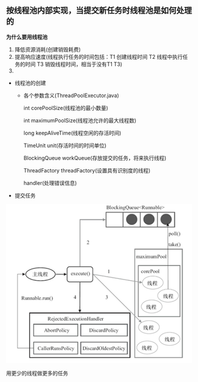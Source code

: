 ## 按线程池内部实现，当提交新任务时线程池是如何处理的

**为什么要用线程池**

1. 降低资源消耗(创建销毁耗费)
2. 提高响应速度(线程执行任务的时间包括：T1 创建线程时间 T2 线程中执行任务的时间 T3 销毁线程时间，相当于没有T1 T3)
3. 

- 线程池的创建

  - 各个参数含义(ThreadPoolExecutor.java)

    int corePoolSize(线程池的最小数量)

    int maximumPoolSize(线程池允许的最大线程数)

    long keepAliveTime(线程空闲的存活时间)

    TimeUnit unit(存活时间的时间单位)

    BlockingQueue<Runnable> workQueue(存放提交的任务，将来执行线程)

    ThreadFactory threadFactory(设置具有识别度的线程)

    handler(处理错误信息)

- 提交任务

![process](../../image/thread-pool-process.png)

用更少的线程做更多的任务